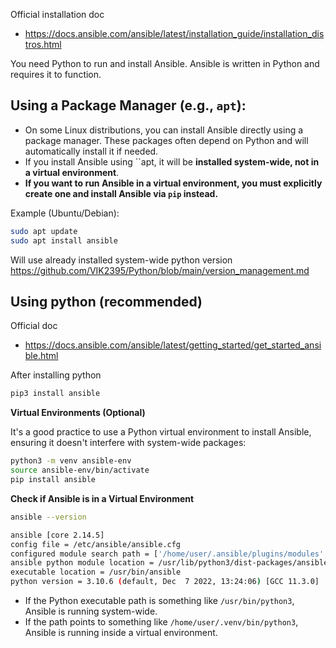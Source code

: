 Official installation doc
- https://docs.ansible.com/ansible/latest/installation_guide/installation_distros.html

You need Python to run and install Ansible. Ansible is written in Python and requires it to function.

## Using a Package Manager (e.g., `apt`):
   - On some Linux distributions, you can install Ansible directly using a package manager. These packages often depend on Python and will automatically install it if needed.
   - If you install Ansible using ``apt, it will be **installed system-wide, not in a virtual environment**.
   - **If you want to run Ansible in a virtual environment, you must explicitly create one and install Ansible via `pip` instead.**

   Example (Ubuntu/Debian):
   ```bash
   sudo apt update
   sudo apt install ansible
   ```

   Will use already installed system-wide python version https://github.com/VIK2395/Python/blob/main/version_management.md

## Using python (recommended)

Official doc
- https://docs.ansible.com/ansible/latest/getting_started/get_started_ansible.html

After installing python

```bash
pip3 install ansible
```

**Virtual Environments (Optional)**

It's a good practice to use a Python virtual environment to install Ansible, ensuring it doesn't interfere with system-wide packages:
```bash
python3 -m venv ansible-env
source ansible-env/bin/activate
pip install ansible
```

**Check if Ansible is in a Virtual Environment**
```bash
ansible --version
```
```bash
ansible [core 2.14.5]
config file = /etc/ansible/ansible.cfg
configured module search path = ['/home/user/.ansible/plugins/modules', '/usr/share/ansible/plugins/modules']
ansible python module location = /usr/lib/python3/dist-packages/ansible
executable location = /usr/bin/ansible
python version = 3.10.6 (default, Dec  7 2022, 13:24:06) [GCC 11.3.0]
```

 - If the Python executable path is something like `/usr/bin/python3`, Ansible is running system-wide.
 - If the path points to something like `/home/user/.venv/bin/python3`, Ansible is running inside a virtual environment.
